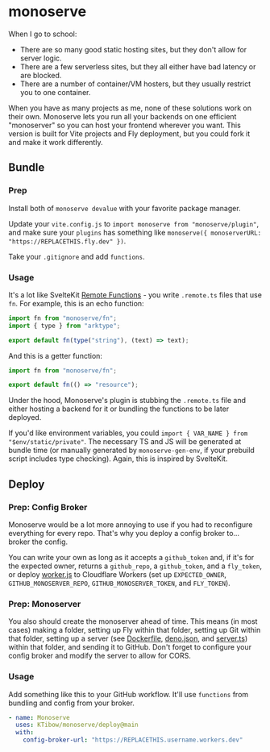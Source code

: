 # monoserve

When I go to school:

- There are so many good static hosting sites, but they don't allow for server logic.
- There are a few serverless sites, but they all either have bad latency or are blocked.
- There are a number of container/VM hosters, but they usually restrict you to one container.

When you have as many projects as me, none of these solutions work on their own. Monoserve lets you run all your backends on one efficient "monoserver" so you can host your frontend wherever you want. This version is built for Vite projects and Fly deployment, but you could fork it and make it work differently.

## Bundle

### Prep

Install both of `monoserve devalue` with your favorite package manager.

Update your `vite.config.js` to `import monoserve from "monoserve/plugin"`, and make sure your `plugins` has something like `monoserve({ monoserverURL: "https://REPLACETHIS.fly.dev" })`.

Take your `.gitignore` and add `functions`.

### Usage

It's a lot like SvelteKit [Remote Functions](https://github.com/sveltejs/kit/discussions/13897) - you write `.remote.ts` files that use `fn`. For example, this is an echo function:
```js
import fn from "monoserve/fn";
import { type } from "arktype";

export default fn(type("string"), (text) => text);
```
And this is a getter function:
```js
import fn from "monoserve/fn";

export default fn(() => "resource");
```

Under the hood, Monoserve's plugin is stubbing the `.remote.ts` file and either hosting a backend for it or bundling the functions to be later deployed.

If you'd like environment variables, you could `import { VAR_NAME } from "$env/static/private"`. The necessary TS and JS will be generated at bundle time (or manually generated by `monoserve-gen-env`, if your prebuild script includes type checking). Again, this is inspired by SvelteKit.

## Deploy

### Prep: Config Broker

Monoserve would be a lot more annoying to use if you had to reconfigure everything for every repo. That's why you deploy a config broker to... broker the config.

You can write your own as long as it accepts a `github_token` and, if it's for the expected owner, returns a `github_repo`, a `github_token`, and a `fly_token`, or deploy [worker.js](https://github.com/KTibow/monoserve/blob/main/example-worker.js) to Cloudflare Workers (set up `EXPECTED_OWNER`, `GITHUB_MONOSERVER_REPO`, `GITHUB_MONOSERVER_TOKEN`, and `FLY_TOKEN`).

### Prep: Monoserver

You also should create the monoserver ahead of time. This means (in most cases) making a folder, setting up Fly within that folder, setting up Git within that folder, setting up a server (see [Dockerfile](https://github.com/KTibow/monoserve/blob/main/example-Dockerfile), [deno.json](https://github.com/KTibow/monoserve/blob/main/example-deno.json), and [server.ts](https://github.com/KTibow/monoserve/blob/main/example-server.ts)) within that folder, and sending it to GitHub. Don't forget to configure your config broker and modify the server to allow for CORS.

### Usage

Add something like this to your GitHub workflow. It'll use `functions` from bundling and config from your broker.
```yaml
- name: Monoserve
  uses: KTibow/monoserve/deploy@main
  with:
    config-broker-url: "https://REPLACETHIS.username.workers.dev"
```
